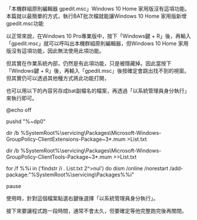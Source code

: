 「本機群組原則編輯器 gpedit.msc」Windows 10 Home 家用版沒有這項功能。本篇就以最簡單的方式，執行BAT批次檔就能讓Windows 10 Home 家用版新增gpedit.msc功能

以正常來說，在Windows 10 Pro專業版中，按下「Windows鍵 + R」後，再輸入「gpedit.msc」就可以呼叫出本機群組原則編輯器，但Windows 10 Home 家用版沒有這項功能，因此無法使用此項功能。

但其實在作業系統內部，仍然是有此項功能，只是被隱藏掉。因此當按下「Windows鍵 + R」後，再輸入「gpedit.msc」後按確定會跳出找不到的視窗。但其實仍可以透過其他種方式將此功能打開，


也可以用以下的內容另存成bat副檔名的檔案，再透過「以系統管理員身分執行」來執行即可。

@echo off

pushd "%~dp0"

dir /b %SystemRoot%\servicing\Packages\Microsoft-Windows-GroupPolicy-ClientExtensions-Package~3*.mum >List.txt

dir /b %SystemRoot%\servicing\Packages\Microsoft-Windows-GroupPolicy-ClientTools-Package~3*.mum >>List.txt

for /f %%i in ('findstr /i . List.txt 2^>nul') do dism /online /norestart /add-package:"%SystemRoot%\servicing\Packages\%%i"

pause


使用時，針對這個檔案點選右鍵後選擇「以系統管理員身分執行」。

接下來要讓程式跑一段時間，通常不會太久，但要確定等他完整跑完後再關閉。
